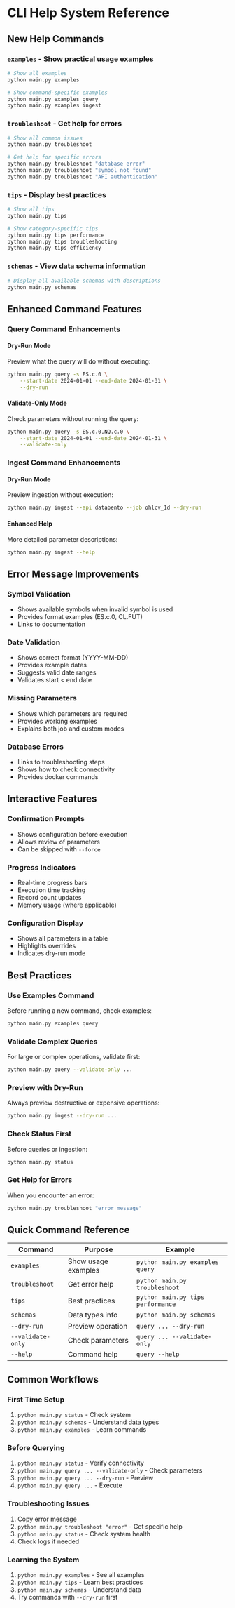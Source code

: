 # CLI Help System Reference

## New Help Commands

### `examples` - Show practical usage examples
```bash
# Show all examples
python main.py examples

# Show command-specific examples
python main.py examples query
python main.py examples ingest
```

### `troubleshoot` - Get help for errors
```bash
# Show all common issues
python main.py troubleshoot

# Get help for specific errors
python main.py troubleshoot "database error"
python main.py troubleshoot "symbol not found"
python main.py troubleshoot "API authentication"
```

### `tips` - Display best practices
```bash
# Show all tips
python main.py tips

# Show category-specific tips
python main.py tips performance
python main.py tips troubleshooting
python main.py tips efficiency
```

### `schemas` - View data schema information
```bash
# Display all available schemas with descriptions
python main.py schemas
```

## Enhanced Command Features

### Query Command Enhancements

#### Dry-Run Mode
Preview what the query will do without executing:
```bash
python main.py query -s ES.c.0 \
    --start-date 2024-01-01 --end-date 2024-01-31 \
    --dry-run
```

#### Validate-Only Mode
Check parameters without running the query:
```bash
python main.py query -s ES.c.0,NQ.c.0 \
    --start-date 2024-01-01 --end-date 2024-01-31 \
    --validate-only
```

### Ingest Command Enhancements

#### Dry-Run Mode
Preview ingestion without execution:
```bash
python main.py ingest --api databento --job ohlcv_1d --dry-run
```

#### Enhanced Help
More detailed parameter descriptions:
```bash
python main.py ingest --help
```

## Error Message Improvements

### Symbol Validation
- Shows available symbols when invalid symbol is used
- Provides format examples (ES.c.0, CL.FUT)
- Links to documentation

### Date Validation
- Shows correct format (YYYY-MM-DD)
- Provides example dates
- Suggests valid date ranges
- Validates start < end date

### Missing Parameters
- Shows which parameters are required
- Provides working examples
- Explains both job and custom modes

### Database Errors
- Links to troubleshooting steps
- Shows how to check connectivity
- Provides docker commands

## Interactive Features

### Confirmation Prompts
- Shows configuration before execution
- Allows review of parameters
- Can be skipped with `--force`

### Progress Indicators
- Real-time progress bars
- Execution time tracking
- Record count updates
- Memory usage (where applicable)

### Configuration Display
- Shows all parameters in a table
- Highlights overrides
- Indicates dry-run mode

## Best Practices

### Use Examples Command
Before running a new command, check examples:
```bash
python main.py examples query
```

### Validate Complex Queries
For large or complex operations, validate first:
```bash
python main.py query --validate-only ...
```

### Preview with Dry-Run
Always preview destructive or expensive operations:
```bash
python main.py ingest --dry-run ...
```

### Check Status First
Before queries or ingestion:
```bash
python main.py status
```

### Get Help for Errors
When you encounter an error:
```bash
python main.py troubleshoot "error message"
```

## Quick Command Reference

| Command | Purpose | Example |
|---------|---------|---------|
| `examples` | Show usage examples | `python main.py examples query` |
| `troubleshoot` | Get error help | `python main.py troubleshoot` |
| `tips` | Best practices | `python main.py tips performance` |
| `schemas` | Data types info | `python main.py schemas` |
| `--dry-run` | Preview operation | `query ... --dry-run` |
| `--validate-only` | Check parameters | `query ... --validate-only` |
| `--help` | Command help | `query --help` |

## Common Workflows

### First Time Setup
1. `python main.py status` - Check system
2. `python main.py schemas` - Understand data types
3. `python main.py examples` - Learn commands

### Before Querying
1. `python main.py status` - Verify connectivity
2. `python main.py query ... --validate-only` - Check parameters
3. `python main.py query ... --dry-run` - Preview
4. `python main.py query ...` - Execute

### Troubleshooting Issues
1. Copy error message
2. `python main.py troubleshoot "error"` - Get specific help
3. `python main.py status` - Check system health
4. Check logs if needed

### Learning the System
1. `python main.py examples` - See all examples
2. `python main.py tips` - Learn best practices
3. `python main.py schemas` - Understand data
4. Try commands with `--dry-run` first